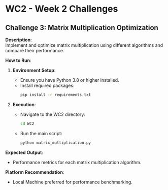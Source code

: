 # WC2 - Week 2 Challenges

## Challenge 3: Matrix Multiplication Optimization

**Description**:  
Implement and optimize matrix multiplication using different algorithms and compare their performance.

**How to Run**:

1. **Environment Setup**:
   - Ensure you have Python 3.8 or higher installed.
   - Install required packages:
     ```bash
     pip install -r requirements.txt
     ```

2. **Execution**:
   - Navigate to the WC2 directory:
     ```bash
     cd WC2
     ```
   - Run the main script:
     ```bash
     python matrix_multiplication.py
     ```

**Expected Output**:
- Performance metrics for each matrix multiplication algorithm.

**Platform Recommendation**:
- Local Machine preferred for performance benchmarking.